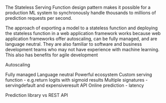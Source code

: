 The Stateless Serving Function design pattern makes it possible for a production ML system to synchronously handle thousands to millions of prediction requests per second. 

The approach of exporting a model to a stateless function and deploying the stateless function in a web application framework works because web application frameworks offer autoscaling, can be fully managed, and are language neutral. They are also familiar to software and business development teams who may not have experience with machine learning. This also has benefits for agile development 

Autoscaling

Fully managed
Language neutral
Powerful ecosystem
Custom serving function - e.g.return logits with sigmoid results
Multiple signatures - servingdefault and expensiveresult API
Online prediction - latency

Prediction library vs REST API

